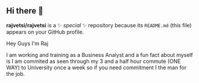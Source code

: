 ## Hi there 👋







**rajvetsi/rajvetsi** is a ✨ _special_ ✨ repository because its `README.md` (this file) appears on your GitHub profile.

Hey Guys I'm Raj

I am working and training as a Business Analyst and a fun fact about myself is I am commited as seen through my 3 and a half hour commute (ONE WAY) to University once a week so if you need commitment I the man for the job.



